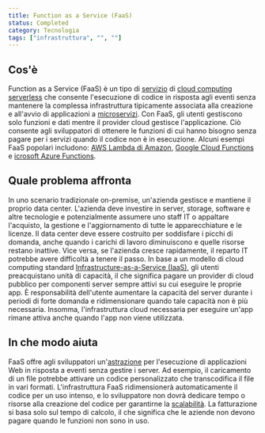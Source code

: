 ```yaml
---
title: Function as a Service (FaaS)
status: Completed
category: Tecnologia
tags: ["infrastruttura", "", ""]
---
```


## Cos'è

Function as a Service (FaaS) è un tipo di [servizio](/service/) di [cloud computing](it/cloud-computing/) [serverless](it/serverless/) 
che consente l'esecuzione di codice in risposta agli eventi senza mantenere la complessa infrastruttura
tipicamente associata alla creazione e all'avvio di applicazioni a [microservizi](it/microservices/).
Con FaaS, gli utenti gestiscono solo funzioni e dati mentre il provider cloud gestisce l'applicazione.
Ciò consente agli sviluppatori di ottenere le funzioni di cui hanno bisogno senza pagare per i servizi quando il codice non è in esecuzione.
Alcuni esempi FaaS popolari includono: [AWS Lambda di Amazon](https://aws.amazon.com/it/lambda/),
[Google Cloud Functions](https://cloud.google.com/functions/) e [icrosoft Azure Functions](https://azure.microsoft.com/it-it/products/functions/).
 

## Quale problema affronta

In uno scenario tradizionale on-premise, un'azienda gestisce e mantiene il proprio data center.
L'azienda deve investire in server, storage, software e altre tecnologie
e potenzialmente assumere uno staff IT o appaltare l'acquisto, la gestione e l'aggiornamento di tutte le apparecchiature e le licenze.
Il data center deve essere costruito per soddisfare i picchi di domanda, anche quando i carichi di lavoro diminuiscono e quelle risorse restano inattive.
Vice versa, se l'azienda cresce rapidamente, il reparto IT potrebbe avere difficoltà a tenere il passo.
In base a un modello di cloud computing standard [Infrastructure-as-a-Service (IaaS)](it/infrastructure-as-a-service/),
gli utenti preacquistano unità di capacità, il che significa pagare un provider di cloud pubblico per componenti server sempre attivi su cui eseguire le proprie app.
È responsabilità dell'utente aumentare la capacità del server durante i periodi di forte domanda
e ridimensionare quando tale capacità non è più necessaria.
Insomma, l'infrastruttura cloud necessaria per eseguire un'app rimane attiva anche quando l'app non viene utilizzata.


## In che modo aiuta

FaaS offre agli sviluppatori un'[astrazione](it/abstraction/) per l'esecuzione di applicazioni Web in risposta a eventi senza gestire i server.
Ad esempio, il caricamento di un file potrebbe attivare un codice personalizzato che transcodifica il file in vari formati.
L'infrastruttura FaaS ridimensionerà automaticamente il codice per un uso intenso,
e lo sviluppatore non dovrà dedicare tempo o risorse alla creazione del codice per garantirne la [scalabilità](it/scalabilità/).
La fatturazione si basa solo sul tempo di calcolo, il che significa che le aziende non devono pagare quando le funzioni non sono in uso.
